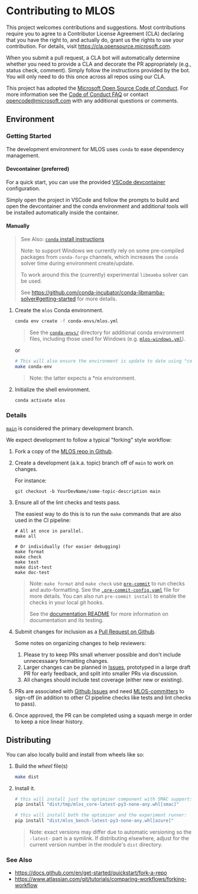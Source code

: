 # Contributing to MLOS

This project welcomes contributions and suggestions.
Most contributions require you to agree to a Contributor License Agreement (CLA) declaring that you have the right to, and actually do, grant us the rights to use your contribution.
For details, visit https://cla.opensource.microsoft.com. <!-- markdownlint-disable-line MD034 -->

When you submit a pull request, a CLA bot will automatically determine whether you need to provide a CLA and decorate the PR appropriately (e.g., status check, comment).
Simply follow the instructions provided by the bot. You will only need to do this once across all repos using our CLA.

This project has adopted the [Microsoft Open Source Code of Conduct](https://opensource.microsoft.com/codeofconduct/).
For more information see the [Code of Conduct FAQ](https://opensource.microsoft.com/codeofconduct/faq/) or contact [opencode@microsoft.com](mailto:opencode@microsoft.com) with any additional questions or comments.

## Environment

### Getting Started

The development environment for MLOS uses `conda` to ease dependency management.

#### Devcontainer (preferred)

For a quick start, you can use the provided [VSCode devcontainer](https://code.visualstudio.com/docs/remote/containers) configuration.

Simply open the project in VSCode and follow the prompts to build and open the devcontainer and the conda environment and additional tools will be installed automatically inside the container.

#### Manually

> See Also: [`conda` install instructions](https://docs.conda.io/projects/conda/en/latest/user-guide/install/index.html)
>
> Note: to support Windows we currently rely on some pre-compiled packages from `conda-forge` channels, which increases the `conda` solver time during environment create/update.
>
> To work around this the (currently) experimental `libmamba` solver can be used.
>
> See <https://github.com/conda-incubator/conda-libmamba-solver#getting-started> for more details.

1. Create the `mlos` Conda environment.

   ```sh
   conda env create -f conda-envs/mlos.yml
   ```

   > See the [`conda-envs/`](./conda-envs/) directory for additional conda environment files, including those used for Windows (e.g. [`mlos-windows.yml`](./conda-envs/mlos-windows.yml)).

   or

   ```sh
   # This will also ensure the environment is update to date using "conda env update -f conda-envs/mlos.yml"
   make conda-env
   ```

   > Note: the latter expects a \*nix environment.

1. Initialize the shell environment.

   ```sh
   conda activate mlos
   ```

### Details

[`main`](https://github.com/microsoft/MLOS/tree/main) is considered the primary development branch.

We expect development to follow a typical "forking" style workflow:

1. Fork a copy of the [MLOS repo in Github](https://github.com/microsoft/MLOS).

1. Create a development (a.k.a. topic) branch off of `main` to work on changes.

   For instance:

   ```shell
   git checkout -b YourDevName/some-topic-description main
   ```

1. Ensure all of the lint checks and tests pass.

   The easiest way to do this is to run the `make` commands that are also used in the CI pipeline:

   ```shell
   # All at once in parallel.
   make all

   # Or individually (for easier debugging)
   make format
   make check
   make test
   make dist-test
   make doc-test
   ```

   > Note: `make format` and `make check` use [`pre-commit`](https://pre-commit.com/) to run checks and auto-formatting.
   > See the [`.pre-commit-config.yaml`](./.pre-commit-config.yaml) file for more details.
   > You can also run `pre-commit install` to enable the checks in your local git hooks.
   >
   > See the [documentation README](./doc/README.md) for more information on documentation and its testing.

1. Submit changes for inclusion as a [Pull Request on Github](https://github.com/microsoft/MLOS/pulls).

   Some notes on organizing changes to help reviewers:

   1. Please try to keep PRs small whenver possible and don't include unnecessaary formatting changes.
   1. Larger changes can be planned in [Issues](https://github.com/microsoft/MLOS/issues), prototyped in a large draft PR for early feedback, and split into smaller PRs via discussion.
   1. All changes should include test coverage (either new or existing).

1. PRs are associated with [Github Issues](https://github.com/microsoft/MLOS/issues) and need [MLOS-committers](https://github.com/orgs/microsoft/teams/MLOS-committers) to sign-off (in addition to other CI pipeline checks like tests and lint checks to pass).

1. Once approved, the PR can be completed using a squash merge in order to keep a nice linear history.

## Distributing

You can also locally build and install from wheels like so:

1. Build the *wheel* file(s)

   ```sh
   make dist
   ```

1. Install it.

   ```sh
   # this will install just the optimizer component with SMAC support:
   pip install "dist/tmp/mlos_core-latest-py3-none-any.whl[smac]"
   ```

   ```sh
   # this will install both the optimizer and the experiment runner:
   pip install "dist/mlos_bench-latest-py3-none-any.whl[azure]"
   ```

   > Note: exact versions may differ due to automatic versioning so the `-latest-` part is a symlink.
   > If distributing elsewhere, adjust for the current version number in the module's `dist` directory.

### See Also

- <https://docs.github.com/en/get-started/quickstart/fork-a-repo>
- <https://www.atlassian.com/git/tutorials/comparing-workflows/forking-workflow>
